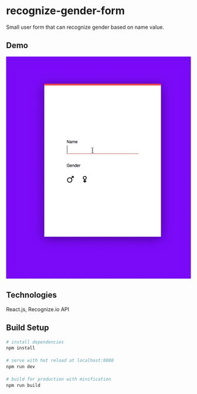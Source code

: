 recognize-gender-form
============================

Small user form that can recognize gender based on name value.


## Demo
![](https://raw.githubusercontent.com/vsimonovski/recognize-gender/master/Demo.gif)

## Technologies

React.js, Recognize.io API

## Build Setup

``` bash
# install dependencies
npm install

# serve with hot reload at localhost:8080
npm run dev

# build for production with minification
npm run build

```
